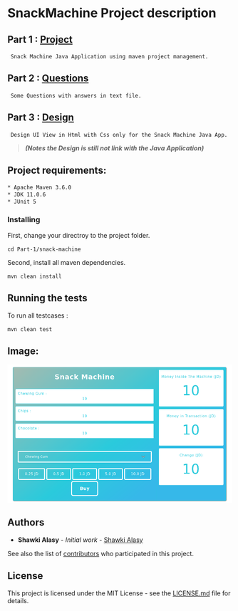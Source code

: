   # SnackMachine Project description
  
  ## Part 1 : [Project](https://github.com/shawkiIIalasy/SnackMachine/tree/master/Part-1)
     Snack Machine Java Application using maven project management. 
  ## Part 2 : [Questions](https://github.com/shawkiIIalasy/SnackMachine/tree/master/Part-2)
     Some Questions with answers in text file.
  ## Part 3 : [Design](https://github.com/shawkiIIalasy/SnackMachine/tree/master/Part-3)
     Design UI View in Html with Css only for the Snack Machine Java App.
   > ***(Notes the Design is still not link with the Java Application)***
   
  ## Project requirements:
    * Apache Maven 3.6.0
    * JDK 11.0.6
    * JUnit 5
    
  ### Installing

First, change your directroy to the project folder.
```
cd Part-1/snack-machine 
```
Second, install all maven dependencies.
```
mvn clean install
```

## Running the tests

To run all testcases :
```
mvn clean test
```

## Image: 
![alt Snack machine](https://github.com/shawkiIIalasy/Snack-machine/blob/master/Part-3/SnackMachineUIDesign.png)

## Authors

* **Shawki Alasy** - *Initial work* - [Shawki Alasy](https://github.com/shawkiIIalasy)

See also the list of [contributors](https://github.com/your/project/contributors) who participated in this project.

## License

This project is licensed under the MIT License - see the [LICENSE.md](LICENSE.md) file for details.
